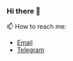 ### Hi there 👋

📫 How to reach me: 
- [Email](mailto:ronaldichandra@mail.ru)
- [Telegram](https://t.me/ronaldichdr)

